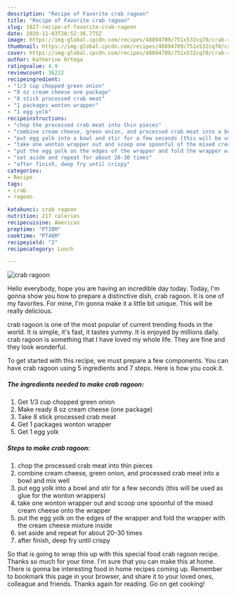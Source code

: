 ```yaml
---
description: "Recipe of Favorite crab ragoon"
title: "Recipe of Favorite crab ragoon"
slug: 1827-recipe-of-favorite-crab-ragoon
date: 2020-11-03T20:52:36.775Z
image: https://img-global.cpcdn.com/recipes/48894709/751x532cq70/crab-ragoon-recipe-main-photo.jpg
thumbnail: https://img-global.cpcdn.com/recipes/48894709/751x532cq70/crab-ragoon-recipe-main-photo.jpg
cover: https://img-global.cpcdn.com/recipes/48894709/751x532cq70/crab-ragoon-recipe-main-photo.jpg
author: Katherine Ortega
ratingvalue: 4.9
reviewcount: 36222
recipeingredient:
- "1/3 cup chopped green onion"
- "8 oz cream cheese one package"
- "8 stick processed crab meat"
- "1 packages wonton wrapper"
- "1 egg yolk"
recipeinstructions:
- "chop the processed crab meat into thin pieces"
- "combine cream cheese, green onion, and processed crab meat into a bowl and mix well"
- "put egg yolk into a bowl and stir for a few seconds (this will be used as glue for the wonton wrappers)"
- "take one wonton wrapper out and scoop one spoonful of the mixed cream cheese onto the wrapper"
- "put the egg yolk on the edges of the wrapper and fold the wrapper with the cream cheese mixture inside"
- "set aside and repeat for about 20-30 times"
- "after finish, deep fry until crispy"
categories:
- Recipe
tags:
- crab
- ragoon

katakunci: crab ragoon 
nutrition: 217 calories
recipecuisine: American
preptime: "PT38M"
cooktime: "PT46M"
recipeyield: "2"
recipecategory: Lunch

---
```



![crab ragoon](https://img-global.cpcdn.com/recipes/48894709/751x532cq70/crab-ragoon-recipe-main-photo.jpg)

Hello everybody, hope you are having an incredible day today. Today, I'm gonna show you how to prepare a distinctive dish, crab ragoon. It is one of my favorites. For mine, I'm gonna make it a little bit unique. This will be really delicious.

crab ragoon is one of the most popular of current trending foods in the world. It is simple, it's fast, it tastes yummy. It is enjoyed by millions daily. crab ragoon is something that I have loved my whole life. They are fine and they look wonderful.




To get started with this recipe, we must prepare a few components. You can have crab ragoon using 5 ingredients and 7 steps. Here is how you cook it.

<!--inarticleads1-->

##### The ingredients needed to make crab ragoon:

1. Get 1/3 cup chopped green onion
1. Make ready 8 oz cream cheese (one package)
1. Take 8 stick processed crab meat
1. Get 1 packages wonton wrapper
1. Get 1 egg yolk




<!--inarticleads2-->

##### Steps to make crab ragoon:

1. chop the processed crab meat into thin pieces
1. combine cream cheese, green onion, and processed crab meat into a bowl and mix well
1. put egg yolk into a bowl and stir for a few seconds (this will be used as glue for the wonton wrappers)
1. take one wonton wrapper out and scoop one spoonful of the mixed cream cheese onto the wrapper
1. put the egg yolk on the edges of the wrapper and fold the wrapper with the cream cheese mixture inside
1. set aside and repeat for about 20-30 times
1. after finish, deep fry until crispy




So that is going to wrap this up with this special food crab ragoon recipe. Thanks so much for your time. I'm sure that you can make this at home. There is gonna be interesting food in home recipes coming up. Remember to bookmark this page in your browser, and share it to your loved ones, colleague and friends. Thanks again for reading. Go on get cooking!
